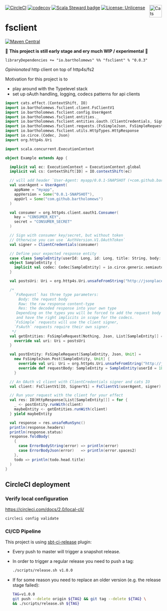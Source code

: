 [![CircleCI](https://circleci.com/gh/bartholomews/fsclient/tree/master.svg?style=svg)](https://circleci.com/gh/bartholomews/fsclient/tree/master)
[![codecov](https://codecov.io/gh/bartholomews/fsclient/branch/master/graph/badge.svg)](https://codecov.io/gh/bartholomews/fsclient)
[![Scala Steward badge](https://img.shields.io/badge/Scala_Steward-helping-blue.svg?style=flat&logo=data:image/png;base64,iVBORw0KGgoAAAANSUhEUgAAAA4AAAAQCAMAAAARSr4IAAAAVFBMVEUAAACHjojlOy5NWlrKzcYRKjGFjIbp293YycuLa3pYY2LSqql4f3pCUFTgSjNodYRmcXUsPD/NTTbjRS+2jomhgnzNc223cGvZS0HaSD0XLjbaSjElhIr+AAAAAXRSTlMAQObYZgAAAHlJREFUCNdNyosOwyAIhWHAQS1Vt7a77/3fcxxdmv0xwmckutAR1nkm4ggbyEcg/wWmlGLDAA3oL50xi6fk5ffZ3E2E3QfZDCcCN2YtbEWZt+Drc6u6rlqv7Uk0LdKqqr5rk2UCRXOk0vmQKGfc94nOJyQjouF9H/wCc9gECEYfONoAAAAASUVORK5CYII=)](https://scala-steward.org)
[![License: Unlicense](https://img.shields.io/badge/license-Unlicense-black.svg)](http://unlicense.org/)
<a href="https://typelevel.org/cats/"><img src="https://typelevel.org/cats/img/cats-badge.svg" height="40px" align="right" alt="Cats friendly" /></a>

# fsclient

[![Maven Central](https://maven-badges.herokuapp.com/maven-central/io.bartholomews/fsclient_2.13/badge.svg)](https://maven-badges.herokuapp.com/maven-central/io.bartholomews/fsclient_2.13)

🔧 **This project is still early stage and ery much WIP / experimental** 🔧  

```
libraryDependencies += "io.bartholomews" %% "fsclient" % "0.0.3"
```

*Opinionated* http client on top of http4s/fs2

Motivation for this project is to 
- play around with the Typelevel stack
- set up oAuth handling, logging, codecs patterns for api clients

```scala
import cats.effect.{ContextShift, IO}
import io.bartholomews.fsclient.client.FsClientV1
import io.bartholomews.fsclient.config.UserAgent
import io.bartholomews.fsclient.entities._
import io.bartholomews.fsclient.entities.oauth.{ClientCredentials, SignerV1}
import io.bartholomews.fsclient.requests.{FsSimpleJson, FsSimpleRequest}
import io.bartholomews.fsclient.utils.HttpTypes.HttpResponse
import io.circe.{Codec, Json}
import org.http4s.Uri

import scala.concurrent.ExecutionContext

object Example extends App {

  implicit val ec: ExecutionContext = ExecutionContext.global
  implicit val cs: ContextShift[IO] = IO.contextShift(ec)

  // will add header `User-Agent: myapp/0.0.1-SNAPSHOT (+com.github.bartholomews)` to all requests
  val userAgent = UserAgent(
    appName = "myapp",
    appVersion = Some("0.0.1-SNAPSHOT"),
    appUrl = Some("com.github.bartholomews")
  )

  val consumer = org.http4s.client.oauth1.Consumer(
    key = "CONSUMER_KEY",
    secret = "CONSUMER_SECRET"
  )

  // Sign with consumer key/secret, but without token
  // Otherwise you can use `AuthVersion.V1.OAuthToken`
  val signer = ClientCredentials(consumer)

  // Define your expected response entity
  case class SampleEntity(userId: Long, id: Long, title: String, body: String)
  object SampleEntity {
    implicit val codec: Codec[SampleEntity] = io.circe.generic.semiauto.deriveCodec
  }

  val postsUri: Uri = org.http4s.Uri.unsafeFromString("http://jsonplaceholder.typicode.com/posts")

  /*
    `FsRequest` has three type parameters:
      Body: the request body
      Raw: the raw response content-type
      Res: the decoded response into your own type
     Depending on the types you will be forced to add the request body
     and have the right implicits in scope for the codecs.
    `FsSimple` requests will use the client signer,
    `FsAuth` requests require their own signer.
   */
  val getEntities: FsSimpleRequest[Nothing, Json, List[SampleEntity]] = new FsSimpleJson.Get[List[SampleEntity]] {
    override val uri: Uri = postsUri
  }

  val postEntity: FsSimpleRequest[SampleEntity, Json, Unit] =
    new FsSimpleJson.Post[SampleEntity, Unit] {
      override val uri: Uri = org.http4s.Uri.unsafeFromString("http://jsonplaceholder.typicode.com/posts")
      override def requestBody: SampleEntity = SampleEntity(userId = 1L, id = 1L, title = "A sample entity", body = "_")
    }

  // An OAuth v1 client with ClientCredentials signer and cats IO
  val client: FsClientV1[IO, SignerV1] = FsClientV1(userAgent, signer)

  // Run your request with the client for your effect
  val res: IO[HttpResponse[List[SampleEntity]]] = for {
    _ <- postEntity.runWith(client)
    maybeEntity <- getEntities.runWith(client)
  } yield maybeEntity

  val response = res.unsafeRunSync()
  println(response.headers)
  println(response.status)
  response.foldBody(
    {
      case ErrorBodyString(error) => println(error)
      case ErrorBodyJson(error)   => println(error.spaces2)
    },
    todo => println(todo.head.title)
  )
}
```

## CircleCI deployment

### Verify local configuration
https://circleci.com/docs/2.0/local-cli/
```bash
circleci config validate
```

### CI/CD Pipeline

This project is using [sbt-ci-release](https://github.com/olafurpg/sbt-ci-release) plugin:
 - Every push to master will trigger a snapshot release.  
 - In order to trigger a regular release you need to push a tag:
 
    ```bash
    ./scripts/release.sh v1.0.0
    ```
 
 - If for some reason you need to replace an older version (e.g. the release stage failed):
 
    ```bash
    TAG=v1.0.0
    git push --delete origin ${TAG} && git tag --delete ${TAG} \
    && ./scripts/release.sh ${TAG}
    ```